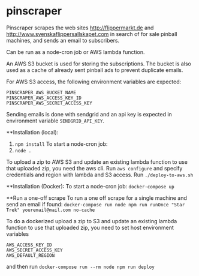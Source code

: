 # pinscraper

Pinscraper scrapes the web sites http://flippermarkt.de and http://www.svenskaflippersallskapet.com in search of for sale pinball machines, and sends an email to subscribers.

Can be run as a node-cron job or AWS lambda function.

An AWS S3 bucket is used for storing the subscriptions. The bucket is also used as a cache of already sent pinball ads to prevent duplicate emails.

For AWS S3 access, the following environment variables are expected:
```
PINSCRAPER_AWS_BUCKET_NAME
PINSCRAPER_AWS_ACCESS_KEY_ID
PINSCRAPER_AWS_SECRET_ACCESS_KEY
```

Sending emails is done with sendgrid and an api key is expected in environment variable `SENDGRID_API_KEY`.

**Installation (local):
1. `npm install`
To start a node-cron job:
2. `node .`

To upload a zip to AWS S3 and update an existing lambda function to use that uploaded zip, you need the aws cli.
Run `aws configure` and specify credentials and region with lambda and S3 access.
Run `./deploy-to-aws.sh`

**Installation (Docker):
To start a node-cron job:
`docker-compose up`

**Run a one-off scrape
To run a one off scrape for a single machine and send an email if found:
`docker-compose run node npm run runOnce "Star Trek" youremail@mail.com no-cache`

To do a dockerized upload a zip to S3 and update an existing lambda function to use that uploaded zip, you need to set host environment variables
```
AWS_ACCESS_KEY_ID
AWS_SECRET_ACCESS_KEY
AWS_DEFAULT_REGION
```
and then run
`docker-compose run --rm node npm run deploy`
